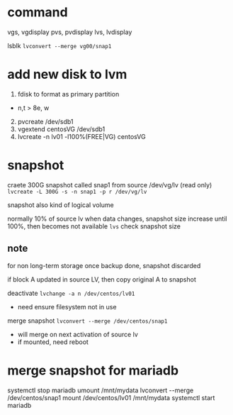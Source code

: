 # command
vgs, vgdisplay
pvs, pvdisplay
lvs, lvdisplay

lsblk
`lvconvert --merge vg00/snap1`



# add new disk to lvm
1. fdisk to format as primary partition
  - n,t > 8e, w
2. pvcreate /dev/sdb1
3. vgextend centosVG /dev/sdb1
4. lvcreate -n lv01 -l100%(FREE|VG) centosVG

# snapshot
craete 300G snapshot called snap1 from source /dev/vg/lv (read only)
`lvcreate -L 300G -s -n snap1 -p r /dev/vg/lv`

snapshot also kind of logical volume

normally 10% of source lv
when data changes, snapshot size increase until 100%, then becomes not available
`lvs` check snapshot size

## note
for non long-term storage
once backup done, snapshot discarded

if block A updated in source LV, then copy original A to snapshot

deactivate `lvchange -a n /dev/centos/lv01`
  - need ensure filesystem not in use

merge snapshot `lvconvert --merge /dev/centos/snap1`
  - will merge on next activation of source lv
  - if mounted, need reboot




# merge snapshot for mariadb
systemctl stop mariadb
umount /mnt/mydata
lvconvert --merge /dev/centos/snap1
mount /dev/centos/lv01 /mnt/mydata
systemctl start mariadb




